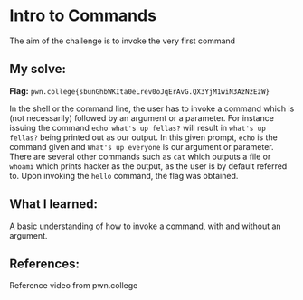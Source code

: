 # Intro to Commands
The aim of the challenge is to invoke the very first command

## My solve:
**Flag:** `pwn.college{sbunGhbWKIta0eLrev0oJqErAvG.QX3YjM1wiN3AzNzEzW}`

In the shell or the command line, the user has to invoke a command which is (not necessarily) followed by an argument or a parameter. For instance issuing the command `echo what's up fellas?` will result in `what's up fellas?` being printed out as our output.
In this given prompt, `echo` is the command given and `What's up everyone` is our argument or parameter.
There are several other commands such as `cat` which outputs a file or `whoami` which prints hacker as the output, as the user is by default referred to.
Upon invoking the `hello` command, the flag was obtained.

## What I learned:
A basic understanding of how to invoke a command, with and without an argument.

## References:
Reference video from pwn.college
